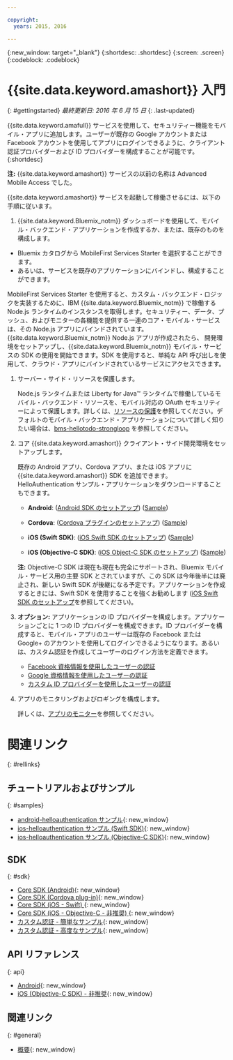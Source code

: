 ```yaml
---

copyright:
  years: 2015, 2016

---
```


{:new_window: target="_blank"}
{:shortdesc: .shortdesc}
{:screen: .screen}
{:codeblock: .codeblock}

# {{site.data.keyword.amashort}} 入門
       
{: #gettingstarted}
*最終更新日: 2016 年 6 月 15 日*
{: .last-updated}

{{site.data.keyword.amafull}} サービスを使用して、セキュリティー機能をモバイル・アプリに追加します。ユーザーが既存の Google アカウントまたは Facebook アカウントを使用してアプリにログインできるように、クライアント認証プロバイダーおよび ID プロバイダーを構成することが可能です。
{:shortdesc}

**注:** {{site.data.keyword.amashort}} サービスの以前の名称は Advanced Mobile Access でした。


{{site.data.keyword.amashort}} サービスを起動して稼働させるには、以下の手順に従います。

1.  {{site.data.keyword.Bluemix_notm}} ダッシュボードを使用して、モバイル・バックエンド・アプリケーションを作成するか、または、既存のものを構成します。
  - Bluemix カタログから MobileFirst Services Starter を選択することができます。
  - あるいは、サービスを既存のアプリケーションにバインドし、構成することができます。

   MobileFirst Services Starter を使用すると、カスタム・バックエンド・ロジックを実装するために、IBM {{site.data.keyword.Bluemix_notm}} で稼働する Node.js ランタイムのインスタンスを取得します。セキュリティー、データ、プッシュ、およびモニターの各機能を提供する一連のコア・モバイル・サービスは、その Node.js アプリにバインドされています。{{site.data.keyword.Bluemix_notm}} Node.js アプリが作成されたら、 開発環境をセットアップし、{{site.data.keyword.Bluemix_notm}} モバイル・サービスの SDK の使用を開始できます。SDK を使用すると、単純な API 呼び出しを使用して、クラウド・アプリにバインドされているサービスにアクセスできます。
   
  
1. サーバー・サイド・リソースを保護します。

   Node.js ランタイムまたは Liberty for Java&trade; ランタイムで稼働しているモバイル・バックエンド・リソースを、モバイル対応の OAuth セキュリティーによって保護します。詳しくは、[リソースの保護](protecting-resources.html)を参照してください。デフォルトのモバイル・バックエンド・アプリケーションについて詳しく知りたい場合は、[bms-hellotodo-strongloop](https://github.com/ibm-bluemix-mobile-services/bms-hellotodo-strongloop) を参照してください。

1. コア {{site.data.keyword.amashort}} クライアント・サイド開発環境をセットアップします。

   既存の Android アプリ、Cordova アプリ、または iOS アプリに {{site.data.keyword.amashort}} SDK を追加できます。HelloAuthentication サンプル・アプリケーションをダウンロードすることもできます。
   * **Android**: ([Android SDK のセットアップ](getting-started-android.html)) ([Sample](https://github.com/ibm-bluemix-mobile-services/bms-samples-android-helloauthentication))
  
   * **Cordova**: ([Cordova プラグインのセットアップ](getting-started-cordova.html)) ([Sample](https://github.com/ibm-bluemix-mobile-services/bms-samples-cordova-helloauthentication))
  
   * **iOS (Swift SDK)**: ([iOS Swift SDK のセットアップ](getting-started-ios-swift-sdk.html))
      ([Sample](https://github.com/ibm-bluemix-mobile-services/bms-samples-swift-helloauthentication))
  
   * **iOS (Objective-C SDK)**: ([iOS Object-C SDK のセットアップ](getting-started-ios.html)) ([Sample](https://github.com/ibm-bluemix-mobile-services/bms-samples-ios-helloauthentication))
   
   **注:** Objective-C SDK は現在も現在も完全にサポートされ、Bluemix モバイル・サービス用の主要 SDK とされていますが、この SDK は今年後半には廃止され、新しい Swift SDK が後継になる予定です。アプリケーションを作成するときには、Swift SDK を使用することを強くお勧めします ([iOS Swift SDK のセットアップ](getting-started-ios-swift-sdk.html)を参照してください)。

1. **オプション:** アプリケーションの ID プロバイダーを構成します。アプリケーションごとに 1 つの ID プロバイダーを構成できます。ID プロバイダーを構成すると、モバイル・アプリのユーザーは既存の Facebook または Google+ のアカウントを使用してログインできるようになります。あるいは、カスタム認証を作成してユーザーのログイン方法を定義できます。
   * [Facebook 資格情報を使用したユーザーの認証](facebook-auth-overview.html)
   * [Google 資格情報を使用したユーザーの認証](google-auth-overview.html)
   * [カスタム ID プロバイダーを使用したユーザーの認証](custom-auth.html)

1. アプリのモニタリングおよびロギングを構成します。

    詳しくは、[アプリのモニター](app-monitoring.html)を参照してください。

# 関連リンク
{: #rellinks}

## チュートリアルおよびサンプル
{: #samples}
* [android-helloauthentication サンプル](https://github.com/ibm-bluemix-mobile-services/bms-samples-android-helloauthentication){: new_window}
* [ios-helloauthentication サンプル (Swift SDK)](https://github.com/ibm-bluemix-mobile-services/bms-samples-swift-helloauthentication){: new_window}
* [ios-helloauthentication サンプル (Objective-C SDK)](https://github.com/ibm-bluemix-mobile-services/bms-samples-ios-helloauthentication){: new_window}

## SDK
{: #sdk}
* [Core SDK (Android)](https://github.com/ibm-bluemix-mobile-services/bms-clientsdk-android-core){: new_window}
* [Core SDK (Cordova plug-in)](https://github.com/ibm-bluemix-mobile-services/bms-clientsdk-cordova-plugin-core){: new_window}
* [Core SDK (iOS - Swift) ](https://github.com/ibm-bluemix-mobile-services/bms-clientsdk-swift-core){: new_window}
* [Core SDK (iOS - Objective-C - 非推奨) ](https://hub.jazz.net/git/bluemixmobilesdk/imf-ios-sdk/archive?revstr=master){: new_window}
* [カスタム認証 - 簡単なサンプル](https://github.com/ibm-bluemix-mobile-services/bms-mca-custom-identity-provider-sample){: new_window}
* [カスタム認証 - 高度なサンプル](https://github.com/ibm-bluemix-mobile-services/bms-mca-custom-identity-provider-with-user-management){: new_window}

## API リファレンス
{: api}
* [Android](https://console.{DomainName}/docs/api/content/api/mobilefirst/android/core-api-doc/overview-summary.html){: new_window}
* [iOS (Objective-C SDK) - 非推奨](https://console.{DomainName}/docs/api/content/api/mobilefirst/ios/IMFCore_api-doc/html/index.html){: new_window}


## 関連リンク
{: #general}
* [概要](overview.html){: new_window}
